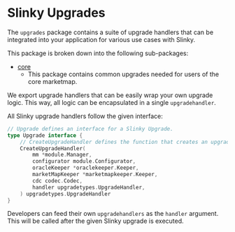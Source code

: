 # Slinky Upgrades

The `upgrades` package contains a suite of upgrade handlers that can be integrated into your application
for various use cases with Slinky.

This package is broken down into the following sub-packages:

- [core](./core/README.md)
  - This package contains common upgrades needed for users of the core marketmap.

We export upgrade handlers that can be easily wrap your own upgrade logic.  This way,
all logic can be encapsulated in a single `upgradehandler`.

All Slinky upgrade handlers follow the given interface:

```go
// Upgrade defines an interface for a Slinky Upgrade.
type Upgrade interface {
	// CreateUpgradeHandler defines the function that creates an upgrade handler that wraps the provided handler.
	CreateUpgradeHandler(
		mm *module.Manager,
		configurator module.Configurator,
		oracleKeeper *oraclekeeper.Keeper,
		marketMapKeeper *marketmapkeeper.Keeper,
		cdc codec.Codec,
		handler upgradetypes.UpgradeHandler,
	) upgradetypes.UpgradeHandler
}
```

Developers can feed their own `upgradehandlers` as the `handler` argument.  This will be called after the given
Slinky upgrade is executed.